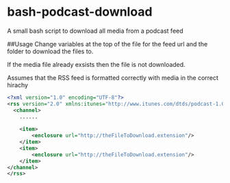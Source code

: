 # bash-podcast-download
A small bash script to download all media from a podcast feed

##Usage
Change variables at the top of the file for the feed url and the folder to download the files to.

If the media file already exsists then the file is not downloaded. 

Assumes that the RSS feed is formatted correctly with media in the correct hirachy

```xml
<?xml version="1.0" encoding="UTF-8"?>
<rss version="2.0" xmlns:itunes="http://www.itunes.com/dtds/podcast-1.0.dtd" xmlns:media="http://search.yahoo.com/mrss/">
  <channel>
	......
	
	<item>
		<enclosure url="http://theFileToDownload.extension"/>
	</item>
	<item>
		<enclosure url="http://theFileToDownload.extension"/>
	</item>
</channel>
</rss>
```
